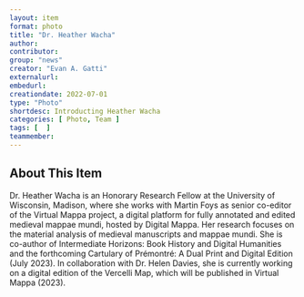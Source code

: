 ```yaml
---
layout: item
format: photo
title: "Dr. Heather Wacha"
author: 
contributor: 
group: "news"
creator: "Evan A. Gatti"
externalurl: 
embedurl: 
creationdate: 2022-07-01
type: "Photo"
shortdesc: Introducting Heather Wacha
categories: [ Photo, Team ]
tags: [  ]
teammember: 
---
```

## About This Item
Dr. Heather Wacha is an Honorary Research Fellow at the University of Wisconsin, Madison, where she works with Martin Foys as senior co-editor of the Virtual Mappa project, a digital platform for fully annotated and edited medieval mappae mundi, hosted by Digital Mappa. Her research focuses on the material analysis of medieval manuscripts and mappae mundi. She is co-author of Intermediate Horizons: Book History and Digital Humanities and the forthcoming Cartulary of Prémontré: A Dual Print and Digital Edition (July 2023). In collaboration with Dr. Helen Davies, she is currently working on a digital edition of the Vercelli Map, which will be published in Virtual Mappa (2023). 
